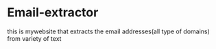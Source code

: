 # Email-extractor
this is mywebsite that extracts the email  addresses(all type of domains) from variety of text 

